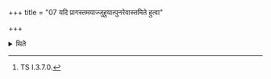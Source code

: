 +++
title = "07 यदि प्रागस्तमयाज्जुहुयात्पुनरेवास्तमिते हुत्वा"

+++

<details><summary>थिते</summary>

7. If one offers the Agnihotra-offering before the sun-set then in that case having offered it again after the sun-set, one should stand near the fire while praising it with bhavataṁ naḥ samanasau[^1].  


[^1]: TS I.3.7.0.
</details>
